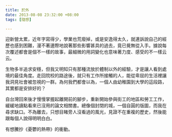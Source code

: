 ```yaml
---
title: 於外
date: 2013-08-08 23:32:00 +08:00
tags: [隨想]

---
```


  
迎新營太累，近年字寫得少，學業也荒廢掉，或是安逸得太久，就連訴說自己的經歷也感到困難，漫不著邊際地說著那些影響甚具的過去，竟已覺無從入手。據說每次覆述都會是個不一樣的故事，最細微的用詞變化也意味著力度、感受的不一樣云云。  
  
生物多半追求安穩，但我又明知只有那種流放於體制以外的經驗，才是讓人看到處境的最佳角度。走回院校的路途後，就只有工作所接觸的人，能從卑屈的生活裡讓我洞見社會被忽視的一群。為何我們都會以為，一個人由幼稚園到大學的這段路，其實都是安排好的？  
  
自台灣回來後才慢慢掌握起離開前的腳步，重新開始參與街工的地區和勞工工作，緩緩地讀點看來已沒用的論文相關書。總像個封閉的城，一個自圓的版圖，而我在尋求缺口。不為離去，只想目睹旁人沒看過的風光，見證不在重複的歷史，然後能跟每個人說得明明白白。  
  
  
有想騰抄《憂鬱的熱帶》的衝動。
